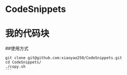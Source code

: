 # CodeSnippets
# 我的代码块
##使用方式
````
git clone git@github.com:xiaoyao250/CodeSnippets.git
cd CodeSnippets/
./copy.sh
```

